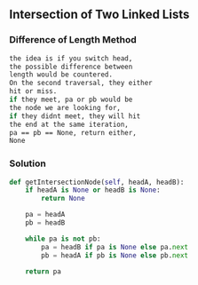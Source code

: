 ## Intersection of Two Linked Lists

### Difference of Length Method
```bash
the idea is if you switch head,
the possible difference between
length would be countered. 
On the second traversal, they either
hit or miss. 
if they meet, pa or pb would be 
the node we are looking for, 
if they didnt meet, they will hit
the end at the same iteration,
pa == pb == None, return either,
None
```

### Solution
```python
def getIntersectionNode(self, headA, headB):
    if headA is None or headB is None:
        return None

    pa = headA
    pb = headB

    while pa is not pb:
        pa = headB if pa is None else pa.next
        pb = headA if pb is None else pb.next

    return pa
```